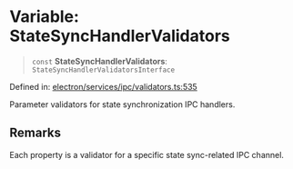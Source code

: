# Variable: StateSyncHandlerValidators

> `const` **StateSyncHandlerValidators**: `StateSyncHandlerValidatorsInterface`

Defined in: [electron/services/ipc/validators.ts:535](https://github.com/Nick2bad4u/Uptime-Watcher/blob/main/electron/services/ipc/validators.ts#L535)

Parameter validators for state synchronization IPC handlers.

## Remarks

Each property is a validator for a specific state sync-related IPC channel.
